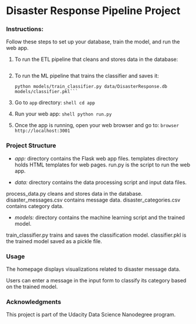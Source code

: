 # Disaster Response Pipeline Project

### Instructions:

Follow these steps to set up your database, train the model, and run the web app.

1. To run the ETL pipeline that cleans and stores data in the database:
   ```shell python data/process_data.py data/disaster_messages.csv data/disaster_categories.csv data/DisasterResponse.db
   
2. To run the ML pipeline that trains the classifier and saves it:
   ```shell
   python models/train_classifier.py data/DisasterResponse.db models/classifier.pkl```

3. Go to `app` directory: ```shell cd app```

4. Run your web app: ```shell python run.py```

5. Once the app is running, open your web browser and go to: ```browser http://localhost:3001```

### Project Structure
- *app:* directory contains the Flask web app files.
    templates directory holds HTML templates for web pages.
    run.py is the script to run the web app.
  
- *data:* directory contains the data processing script and input data files.

process_data.py cleans and stores data in the database.
disaster_messages.csv contains message data.
disaster_categories.csv contains category data.

- *models:* directory contains the machine learning script and the trained model.

train_classifier.py trains and saves the classification model.
classifier.pkl is the trained model saved as a pickle file.

### Usage
The homepage displays visualizations related to disaster message data.

Users can enter a message in the input form to classify its category based on the trained model.

### Acknowledgments
This project is part of the Udacity Data Science Nanodegree program.
